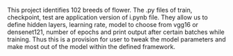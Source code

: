 This project identifies 102 breeds of flower. The .py files of train, checkpoint, test are application version of i.pynb file. They allow us to define hidden layers, learning rate, model to choose from vgg16 or densenet121, number of epochs and print output after certain batches while training. Thus this is a provision for user to tweak the model parameters and make most out of the model within the defined framework.

